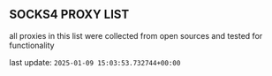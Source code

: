 ## SOCKS4 PROXY LIST

all proxies in this list were collected from open sources and tested for functionality

last update: `2025-01-09 15:03:53.732744+00:00`
